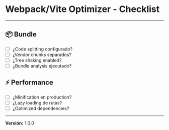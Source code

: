 # Webpack/Vite Optimizer - Checklist

---

## 📦 Bundle
- [ ] ¿Code splitting configurado?
- [ ] ¿Vendor chunks separados?
- [ ] ¿Tree shaking enabled?
- [ ] ¿Bundle analysis ejecutado?

## ⚡ Performance
- [ ] ¿Minification en production?
- [ ] ¿Lazy loading de rutas?
- [ ] ¿Optimized dependencies?

---

**Versión:** 1.0.0
